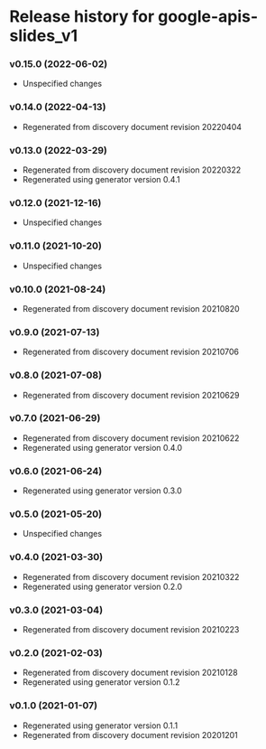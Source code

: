 # Release history for google-apis-slides_v1

### v0.15.0 (2022-06-02)

* Unspecified changes

### v0.14.0 (2022-04-13)

* Regenerated from discovery document revision 20220404

### v0.13.0 (2022-03-29)

* Regenerated from discovery document revision 20220322
* Regenerated using generator version 0.4.1

### v0.12.0 (2021-12-16)

* Unspecified changes

### v0.11.0 (2021-10-20)

* Unspecified changes

### v0.10.0 (2021-08-24)

* Regenerated from discovery document revision 20210820

### v0.9.0 (2021-07-13)

* Regenerated from discovery document revision 20210706

### v0.8.0 (2021-07-08)

* Regenerated from discovery document revision 20210629

### v0.7.0 (2021-06-29)

* Regenerated from discovery document revision 20210622
* Regenerated using generator version 0.4.0

### v0.6.0 (2021-06-24)

* Regenerated using generator version 0.3.0

### v0.5.0 (2021-05-20)

* Unspecified changes

### v0.4.0 (2021-03-30)

* Regenerated from discovery document revision 20210322
* Regenerated using generator version 0.2.0

### v0.3.0 (2021-03-04)

* Regenerated from discovery document revision 20210223

### v0.2.0 (2021-02-03)

* Regenerated from discovery document revision 20210128
* Regenerated using generator version 0.1.2

### v0.1.0 (2021-01-07)

* Regenerated using generator version 0.1.1
* Regenerated from discovery document revision 20201201

